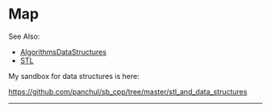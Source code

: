 # Map

See Also:

 - [AlgorithmsDataStructures](AlgorithmsDataStructures.md)
 - [STL](STL.md)
 
  
My sandbox for data structures is here:

https://github.com/panchul/sb_cpp/tree/master/stl_and_data_structures
  
---
  